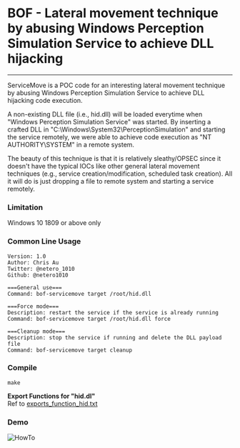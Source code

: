 # BOF - Lateral movement technique by abusing Windows Perception Simulation Service to achieve DLL hijacking
----
ServiceMove is a POC code for an interesting lateral movement technique by abusing Windows Perception Simulation Service to achieve DLL hijacking code execution.

A non-existing DLL file (i.e., hid.dll) will be loaded everytime when "Windows Perception Simulation Service" was started. By inserting a crafted DLL in "C:\Windows\System32\PerceptionSimulation" and starting the service remotely, we were able to achieve code execution as "NT AUTHORITY\SYSTEM" in a remote system.

The beauty of this technique is that it is relatively sleathy/OPSEC since it doesn't have the typical IOCs like other general lateral movement techniques (e.g., service creation/modification, scheduled task creation). All it will do is just dropping a file to remote system and starting a service remotely.

### Limitation

Windows 10 1809 or above only

### Common Line Usage
```
Version: 1.0
Author: Chris Au
Twitter: @netero_1010
Github: @netero1010

===General use===  
Command: bof-servicemove target /root/hid.dll  

===Force mode===  
Description: restart the service if the service is already running  
Command: bof-servicemove target /root/hid.dll force

===Cleanup mode===  
Description: stop the service if running and delete the DLL payload file  
Command: bof-servicemove target cleanup
```

### Compile

`make`

**Export Functions for "hid.dl"**  
Ref to [exports_function_hid.txt](https://github.com/netero1010/ServiceMove-BOF/blob/main/exports_function_hid.txt)

### Demo

![HowTo](https://github.com/netero1010/ServiceMove-BOF/raw/main/demo.gif)

